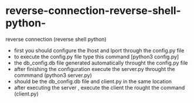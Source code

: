 # reverse-connection-reverse-shell-python-
reverse connection (reverse shell python)
- first you should configure the lhost and lport through  the config.py file 
- to execute the config.py file type this command [python3 config.py]
- the db_config.db file  generated automatically throught the config.py file
- after finishing the configuration execute the server.py throught the commmand (python3 server.py)
- should be the db_config.db file and client.py in the same location
- after executing the server , execute the client the rought the command (client.py)
